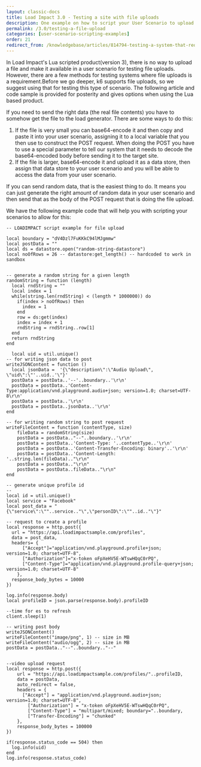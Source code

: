 ```yaml
---
layout: classic-docs
title: Load Impact 3.0 - Testing a site with file uploads
description: One example on how to script your User Scenario to upload files during a test.
permalink: /3.0/testing-a-file-upload
categories: [user-scenario-scripting-examples]
order: 21
redirect_from: /knowledgebase/articles/814794-testing-a-system-that-requires-uploading-a-file
---
```


In Load Impact's Lua scripted product(version 3), there is no way to upload a file and make it available in a user scenario for testing file uploads. However, there are a few methods for testing systems where file uploads is a requirement.Before we go deeper, k6 supports file uploads, so we suggest using that for testing this type of scenario.  The following article and code sample is provided for posterity and gives options when using the Lua based product.

If you need to send the right data (the real file contents) you have to somehow get the file to the load generator. There are some ways to do this:

1. If the file is very small you can base64-encode it and then copy and paste it into your user scenario, assigning it to a local variable that you then use to construct the POST request. When doing the POST you have to use a special parameter to tell our system that it needs to decode the base64-encoded body before sending it to the target site.
2. If the file is larger, base64-encode it and upload it as a data store, then assign that data store to your user scenario and you will be able to access the data from your user scenario.



If you can send random data, that is the easiest thing to do. It means you can just generate the right amount of random data in your user scenario and then send that as the body of the POST request that is doing the file upload.


We have the following example code that will help you with scripting your scenarios to allow for this:
```
-- LOADIMPACT script example for file upload

local boundary = "dV4Dzl7FuKKkC94lMJgmmw"
local postData = ""
local ds = datastore.open("random-string-datastore")
local noOfRows = 26 -- datastore:get_length() -- hardcoded to work in sandbox


-- generate a random string for a given length
randomString = function (length)
  local rndString = ""
  local index = 1
  while(string.len(rndString) < (length * 1000000)) do
    if(index > noOfRows) then
      index = 1
    end
    row = ds:get(index)
    index = index + 1
    rndString = rndString..row[1]
  end
  return rndString
end

  local uid = util.unique()
-- for writing json data to post
writeJSONContent = function ()
  local jsonData =  '{\"description\":\"Audio Upload\", \"uid\":\"'..uid..'\"}'
  postData = postData..'--'..boundary..'\r\n'
  postData = postData..'Content-Type:application/vnd.playground.audio+json; version=1.0; charset=UTF-8\r\n'
  postData = postData..'\r\n'
  postData = postData..jsonData..'\r\n'
end

-- for writing random string to post request
writeFileContent = function (contentType, size)
    fileData = randomString(size)
    postData = postData.."--"..boundary..'\r\n'
    postData = postData..'Content-Type: '..contentType..'\r\n'
    postData = postData..'Content-Transfer-Encoding: binary'..'\r\n'
    postData = postData..'Content-Length: '..string.len(fileData).."\r\n"
    postData = postData.."\r\n"
    postData = postData..fileData.."\r\n"
end

-- generate unique profile id
--
local id = util.unique()
local service = "Facebook"
local post_data = "{\"service\":\""..service.."\",\"personID\":\""..id.."\"}"

-- request to create a profile
local response = http.post({
  url = "https://api.loadimpactsample.com/profiles",
  data = post_data,
  headers= {
      ["Accept"]="application/vnd.playground.profile+json; version=1.0; charset=UTF-8",
      ["Authorization"]="x-token oFpXeHV5E-WTswHQqC0rPQ",
      ["Content-Type"]="application/vnd.playground.profile-query+json; version=1.0; charset=UTF-8"
    },
  response_body_bytes = 10000
})

log.info(response.body)
local profileID = json.parse(response.body).profileID

--time for es to refresh
client.sleep(1)

-- writing post body
writeJSONContent()
writeFileContent("image/png", 1) -- size in MB
writeFileContent("audio/ogg", 2) -- size in MB
postData = postData.."--"..boundary.."--"


--video upload request
local response = http.post({
    url = "https://api.loadimpactsample.com/profiles/"..profileID,
    data = postData,
    auto_redirect = false,
    headers = {
      ["Accept"] = "application/vnd.playground.audio+json; version=1.0; charset=UTF-8",
        ["Authorization"] = "x-token oFpXeHV5E-WTswHQqC0rPQ",
        ["Content-Type"] = "multipart/mixed; boundary="..boundary,
        ["Transfer-Encoding"] = "chunked"
    },
    response_body_bytes = 100000
})

if(response.status_code == 504) then
  log.info(uid)
end
log.info(response.status_code)
```
